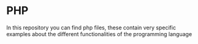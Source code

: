# PHP
In this repository you can find php files, these contain very specific examples about the different functionalities of the programming language
